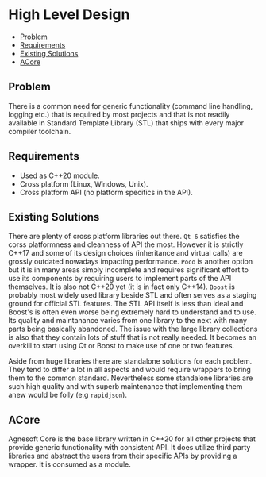 # High Level Design

-   [Problem](#problem)
-   [Requirements](#requirements)
-   [Existing Solutions](#existing-solutions)
-   [ACore](#acore)

## Problem

There is a common need for generic functionality (command line handling, logging etc.) that is required by most projects and that is not readily available in Standard Template Library (STL) that ships with every major compiler toolchain.

## Requirements

-   Used as C++20 module.
-   Cross platform (Linux, Windows, Unix).
-   Cross platform API (no platform specifics in the API).

## Existing Solutions

There are plenty of cross platform libraries out there. `Qt 6` satisfies the corss platformness and cleanness of API the most. However it is strictly C++17 and some of its design choices (inheritance and virtual calls) are grossly outdated nowadays impacting performance. `Poco` is another option but it is in many areas simply incomplete and requires significant effort to use its components by requiring users to implement parts of the API themselves. It is also not C++20 yet (it is in fact only C++14). `Boost` is probably most widely used library beside STL and often serves as a staging ground for official STL features. The STL API itself is less than ideal and Boost's is often even worse being extremely hard to understand and to use. Its quality and maintanance varies from one library to the next with many parts being basically abandoned. The issue with the large library collections is also that they contain lots of stuff that is not really needed. It becomes an overkill to start using Qt or Boost to make use of one or two features.

Aside from huge libraries there are standalone solutions for each problem. They tend to differ a lot in all aspects and would require wrappers to bring them to the common standard. Nevertheless some standalone libraries are such high quality and with superb maintenance that implementing them anew would be folly (e.g `rapidjson`).

## ACore

Agnesoft Core is the base library written in C++20 for all other projects that provide generic functionality with consistent API. It does utilize third party libraries and abstract the users from their specific APIs by providing a wrapper. It is consumed as a module.
